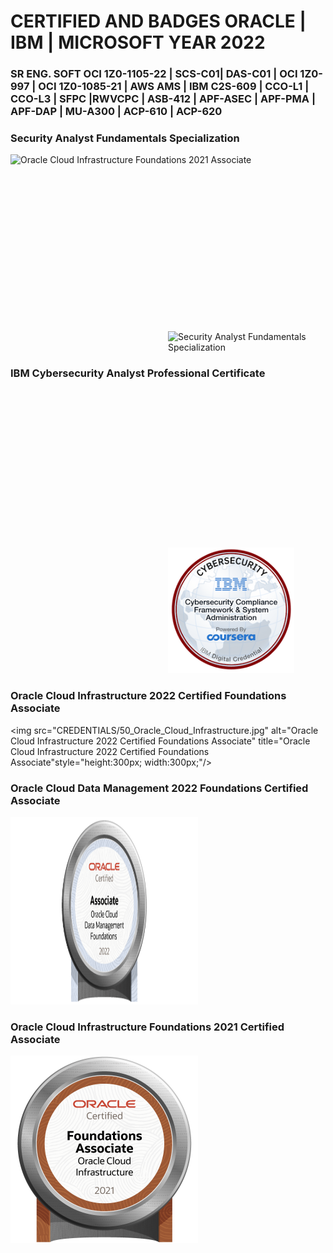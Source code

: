 # CERTIFIED AND BADGES ORACLE | IBM | MICROSOFT YEAR 2022

### SR ENG. SOFT OCI 1Z0-1105-22 | SCS-C01| DAS-C01 | OCI 1Z0-997 | OCI 1Z0-1085-21 | AWS AMS | IBM C2S-609 | CCO-L1 | CCO-L3 | SFPC |RWVCPC | ASB-412 | APF-ASEC | APF-PMA | APF-DAP | MU-A300 | ACP-610 | ACP-620


### Security Analyst Fundamentals Specialization


![Oracle Cloud Infrastructure Foundations 2021 Associate](https://brm-workforce.oracle.com/pdf/certview/images/102_Oracle_Cloud_Infrastructure_Foundations_Associate.png)


<img src="https://www.credly.com/badges/c0161e58-7a64-47e0-bba7-194e8440824f/public_url.html" alt="Security Analyst Fundamentals Specialization" title="Security Analyst Fundamentals Specialization" style="40%; width: 40%; margin-left: 50%; margin-top: 50%"/>

### IBM Cybersecurity Analyst Professional Certificate

<img src="CREDENTIALS/Cybersec_compl_framew_sys_admin.png" alt="IBM Cybersecurity Analyst Professional Certificate" title="IBM Cybersecurity Analyst Professional Certificate" style="40%; width: 40%; margin-left: 50%; margin-top: 50%"/>

### Oracle Cloud Infrastructure 2022 Certified Foundations Associate

<img src="CREDENTIALS/50_Oracle_Cloud_Infrastructure.jpg" alt="Oracle Cloud Infrastructure 2022 Certified Foundations Associate" title="Oracle Cloud Infrastructure 2022 Certified Foundations Associate"style="height:300px; width:300px;"/>

### Oracle Cloud Data Management 2022 Foundations Certified Associate

<img src="CREDENTIALS/OCDMF2022.jpg" alt="Oracle Cloud Data Management 2022 Foundations Certified Associate" title="Oracle Cloud Data Management 2022 Foundations Certified Associate" style="height:300px; width:300px;"/>

### Oracle Cloud Infrastructure Foundations 2021 Certified Associate

<img src="CREDENTIALS/50_Oracle_Cloud_Infrastructure.jpg" alt="Oracle Cloud Infrastructure Foundations 2021 Certified Associate" title="Oracle Cloud Infrastructure Foundations 2021 Certified Associate" style="height:300px; width:300px;"/>